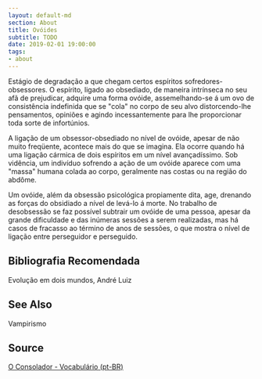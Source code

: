 ```yaml
---
layout: default-md
section: About
title: Ovóides
subtitle: TODO
date: 2019-02-01 19:00:00
tags:
- about
---
```


Estágio de degradação a que chegam certos espíritos sofredores-obsessores. O espírito, ligado ao obsediado, de maneira intrínseca no seu afã de prejudicar, adquire uma forma ovóide, assemelhando-se á um ovo de consistência indefinida que se "cola" no corpo de seu alvo distorcendo-lhe pensamentos, opiniões e agindo incessantemente para lhe proporcionar toda sorte de infortúnios.

A ligação de um obsessor-obsediado no nível de ovóide, apesar de não muito freqüente, acontece mais do que se imagina. Ela ocorre quando há uma ligação cármica de dois espíritos em um nível avançadíssimo. Sob vidência, um indivíduo sofrendo a ação de um ovóide aparece com uma "massa" humana colada ao corpo, geralmente nas costas ou na região do abdôme.

Um ovóide, além da obsessão psicológica propiamente dita, age, drenando as forças do obsidiado a nível de levá-lo á morte. No trabalho de desobsessão se faz possível subtrair um ovóide de uma pessoa, apesar da grande dificuldade e das inúmeras sessões a serem realizadas, mas há casos de fracasso ao término de anos de sessões, o que mostra o nível de ligação entre perseguidor e perseguido.


## Bibliografia Recomendada
Evolução em dois mundos, André Luiz

## See Also
Vampirismo

## Source
[O Consolador - Vocabulário (pt-BR)](http://www.oconsolador.com.br/linkfixo/vocabulario/principal.html)
